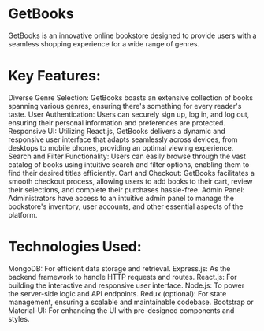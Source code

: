 # GetBooks
GetBooks is an innovative online bookstore designed to provide users with a seamless shopping experience for a wide range of genres.

# Key Features:

Diverse Genre Selection: GetBooks boasts an extensive collection of books spanning various genres, ensuring there's something for every reader's taste.
User Authentication: Users can securely sign up, log in, and log out, ensuring their personal information and preferences are protected.
Responsive UI: Utilizing React.js, GetBooks delivers a dynamic and responsive user interface that adapts seamlessly across devices, from desktops to mobile phones, providing an optimal viewing experience.
Search and Filter Functionality: Users can easily browse through the vast catalog of books using intuitive search and filter options, enabling them to find their desired titles efficiently.
Cart and Checkout: GetBooks facilitates a smooth checkout process, allowing users to add books to their cart, review their selections, and complete their purchases hassle-free.
Admin Panel: Administrators have access to an intuitive admin panel to manage the bookstore's inventory, user accounts, and other essential aspects of the platform.

# Technologies Used:

MongoDB: For efficient data storage and retrieval.
Express.js: As the backend framework to handle HTTP requests and routes.
React.js: For building the interactive and responsive user interface.
Node.js: To power the server-side logic and API endpoints.
Redux (optional): For state management, ensuring a scalable and maintainable codebase.
Bootstrap or Material-UI: For enhancing the UI with pre-designed components and styles.
